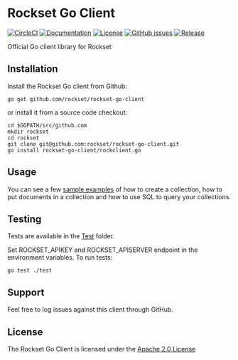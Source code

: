 # Rockset Go Client
[![CircleCI](https://circleci.com/gh/rockset/rockset-go-client/tree/go-client-v0.8.svg?style=shield)](https://circleci.com/gh/rockset/rockset-go-client/tree/go-client-v0.8)
[![Documentation](https://godoc.org/github.com/rockset/rockset-go-client?status.svg)](http://godoc.org/github.com/rockset/rockset-go-client)
[![License](https://img.shields.io/github/license/rockset/rockset-go-client.svg?maxAge=2592000)](https://github.com/rockset/rockset-go-client/LICENSE)
[![GitHub issues](https://img.shields.io/github/issues/rockset/rockset-go-client.svg)](https://github.com/rockset/rockset-go-client/issues)
[![Release](https://img.shields.io/github/release/rockset/rockset-go-client.svg?label=Release)](https://github.com/rockset/rockset-go-client/releases)

Official Go client library for Rockset

## Installation

Install the Rockset Go client from Github:

```
go get github.com/rockset/rockset-go-client
```

or install it from a source code checkout:

```
cd $GOPATH/src/github.com
mkdir rockset
cd rockset
git clone git@github.com:rockset/rockset-go-client.git
go install rockset-go-client/rockclient.go
```

## Usage

You can see a few [sample examples](https://github.com/rockset/rockset-go-client/tree/master/examples) of how to create a collection, how to put documents in a collection and how to use SQL to query your collections.

## Testing

Tests are available in the [Test](https://github.com/rockset/rockset-go-client/tree/master/test) folder.

Set ROCKSET_APIKEY and ROCKSET_APISERVER endpoint in the environment variables. To run tests:
```
go test ./test
```

## Support

Feel free to log issues against this client through GitHub.

## License

The Rockset Go Client is licensed under the [Apache 2.0 License](https://github.com/rockset/rockset-go-client/blob/master/LICENSE)
